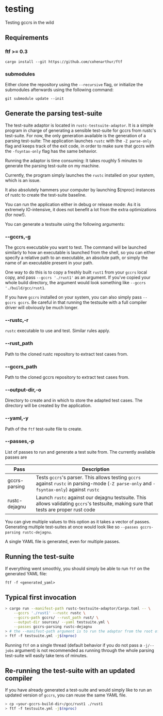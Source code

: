 # testing

Testing gccrs in the wild

## Requirements

### ftf >= 0.3

`cargo install --git https://github.com/cohenarthur/ftf`

### submodules

Either clone the repository using the `--recursive` flag, or initialize the submodules afterwards
using the following command:

`git submodule update --init`

## Generate the parsing test-suite

The test-suite adaptor is located in `rustc-testsuite-adaptor`. It is a simple program in charge of generating a sensible test-suite for gccrs from rustc's test-suite. For now, the only generation available is the generation of a parsing test-suite: The application launches `rustc` with the `-Z parse-only` flag and keeps track of the exit code, in order to make sure that gccrs with the `-fsyntax-only` flag has the same behavior.

Running the adaptor is time consuming: It takes roughly 5 minutes to generate the parsing test-suite on my machine.

Currently, the program simply launches the `rustc` installed on your system, which is an issue.

It also absolutely hammers your computer by launching $(nproc) instances of rustc to create the test-suite baseline.

You can run the application either in debug or release mode: As it is extremely IO-intensive, it does not benefit a lot from the extra optimizations (for now!).

You can generate a testsuite using the following arguments:

### --gccrs,-g

The gccrs executable you want to test. The command will be launched similarly to how an executable is launched from the shell, so you can either specify a relative path to an executable, an absolute path, or simply the name of an executable present in your path.

One way to do this is to copy a freshly built `rust1` from your `gccrs` local copy, and pass `--gccrs './rust1'` as an argument. If you've copied your whole build directory, the argument would look something like `--gccrs './build/gcc/rust1`.

If you have `gccrs` installed on your system, you can also simply pass `--gccrs gccrs`. Be careful in that running the testsuite with a full compiler driver will obviously be much longer.

### --rustc,-r

`rustc` executable to use and test. Similar rules apply.

### --rust_path

Path to the cloned rustc repository to extract test cases from.

### --gccrs_path

Path to the cloned gccrs repository to extract test cases from.

### --output-dir,-o

Directory to create and in which to store the adapted test cases. The directory will be created by the application.

### --yaml,-y

Path of the `ftf` test-suite file to create.

### --passes,-p

List of passes to run and generate a test suite from. The currently available passes are

|Pass|Description|
|---|---|
|gccrs-parsing|Tests `gccrs`'s parser. This allows testing `gccrs` against `rustc` in parsing-mode (`-Z parse-only` and `-fsyntax-only`) against `rustc`|
|rustc-dejagnu|Launch `rustc` against our dejagnu testsuite. This allows validating `gccrs`'s testsuite, making sure that tests are proper rust code|

You can give multiple values to this option as it takes a vector of passes. Generating multiple test-suites at once would look like so `--passes gccrs-parsing rustc-dejagnu`.

A single YAML file is generated, even for multiple passes.

## Running the test-suite

If everything went smoothly, you should simply be able to run `ftf` on the generated YAML file:

`ftf -f <generated_yaml>`

## Typical first invocation

```sh
> cargo run --manifest-path rustc-testsuite-adaptor/Cargo.toml -- \
	--gccrs './rust1' --rustc rustc \
	--gccrs-path gccrs/ --rust_path rust/ \
	--output-dir sources/ --yaml testsuite.yml \
	--passes gccrs-parsing rustc-dejagnu
> # the --manifest-path argument is to run the adaptor from the root of this repository
> ftf -f testsuite.yml -j$(nproc)
```

Running `ftf` on a single thread (default behavior if you do not pass a `-j/--jobs` argument) is not recommended as running through the whole parsing test-suite will easily take tens of minutes.

## Re-running the test-suite with an updated compiler

If you have already generated a test-suite and would simply like to run an updated version of `gccrs`, you can reuse the same YAML file.

```sh
> cp <your-gccrs-build-dir>/gcc/rust1 ./rust1
> ftf -f testsuite.yml -j$(nproc)
```

